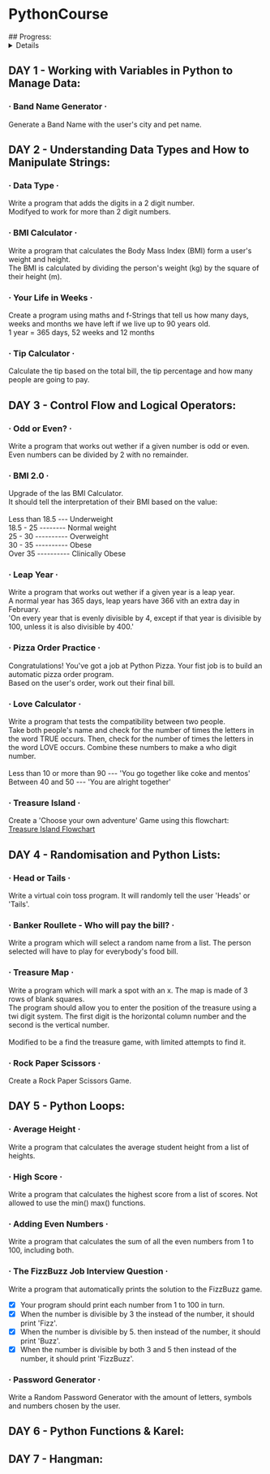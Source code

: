 # PythonCourse

<summary>## Progress:</summary>
<details>
- [x] DAY 1 - Working with Variables in Python to Manage Data.
- [x] DAY 2 - Understanding Data Types and How to Manipulate Strings.
- [x] DAY 3 - Control Flow and Logical Operators.
- [x] DAY 4 - Randomisation and Python Lists.
- [x] DAY 5 - Python Loops.
- [ ] DAY 6 - Python Functions & Karel.
- [ ] DAY 7 - Hangman.
</details>

## DAY 1 - Working with Variables in Python to Manage Data:

### · Band Name Generator ·
Generate a Band Name with the user's city and pet name.

## DAY 2 - Understanding Data Types and How to Manipulate Strings:

### · Data Type ·
Write a program that adds the digits in a 2 digit number. <br />
Modifyed to work for more than 2 digit numbers.

### · BMI Calculator ·
Write a program that calculates the Body Mass Index (BMI) form a user's weight and height. <br />
The BMI is calculated by dividing the person's weight (kg) by the square of their height (m).

### · Your Life in Weeks ·
Create a program using maths and f-Strings that tell us how many days, weeks and months we have left if we live up to 90 years old. <br />
1 year = 365 days, 52 weeks and 12 months

### · Tip Calculator ·
Calculate the tip based on the total bill, the tip percentage and how many people are going to pay.

## DAY 3 - Control Flow and Logical Operators:

### · Odd or Even? ·
Write a program that works out wether if a given number is odd or even. <br />
Even numbers can be divided by 2 with no remainder.

### · BMI 2.0 ·
Upgrade of the las BMI Calculator. <br />
It should tell the interpretation of their BMI based on the value: <br /> <br />
Less than 18.5 --- Underweight <br />
18.5 - 25 -------- Normal weight <br />
25 - 30 ---------- Overweight <br />
30 - 35 ---------- Obese <br />
Over 35 ---------- Clinically Obese <br />

### · Leap Year ·
Write a program that works out wether if a given year is a leap year. <br />
A normal year has 365 days, leap years have 366 vith an extra day in February. <br />
'On every year that is evenly divisible by 4, except if that year is divisible by 100, unless it is also divisible by 400.'

### · Pizza Order Practice ·
Congratulations! You've got a job at Python Pizza. Your fist job is to build an automatic pizza order program. <br />
Based on the user's order, work out their final bill.

### · Love Calculator ·
Write a program that tests the compatibility between two people. <br />
Take both people's name and check for the number of times the letters in the word TRUE occurs. Then, check for the number of times the letters in the word LOVE occurs. Combine these numbers to make a who digit number. <br /> <br />
Less than 10 or more than 90 --- 'You go together like coke and mentos' <br />
Between 40 and 50 --- 'You are alright together'

### · Treasure Island ·
Create a 'Choose your own adventure' Game using this flowchart: <br />
[Treasure Island Flowchart](https://viewer.diagrams.net/index.html?highlight=0000ff&edit=_blank&layers=1&nav=1&title=Treasure%20Island%20Conditional.drawio#Uhttps%3A%2F%2Fdrive.google.com%2Fuc%3Fid%3D1oDe4ehjWZipYRsVfeAx2HyB7LCQ8_Fvi%26export%3Ddownload)

## DAY 4 - Randomisation and Python Lists:

### · Head or Tails ·
Write a virtual coin toss program. It will randomly tell the user 'Heads' or 'Tails'.

### · Banker Roullete - Who will pay the bill? ·
Write a program which will select a random name from a list. The person selected will have to play for everybody's food bill.

### · Treasure Map ·
Write a program which will mark a spot with an x. The map is made of 3 rows of blank squares. <br />
The program should allow you to enter the position of the treasure using a twi digit system. The first digit is the horizontal column number and the second is the vertical number. <br /> <br />
Modified to be a find the treasure game, with limited attempts to find it.

### · Rock Paper Scissors ·
Create a Rock Paper Scissors Game.

## DAY 5 - Python Loops:

### · Average Height ·
Write a program that calculates the average student height from a list of heights.

### · High Score ·
Write a program that calculates the highest score from a list of scores. Not allowed to use the min() max() functions.

### · Adding Even Numbers ·
Write a program that calculates the sum of all the even numbers from 1 to 100, including both.

### · The FizzBuzz Job Interview Question ·
Write a program that automatically prints the solution to the FizzBuzz game. <br />
- [x] Your program should print each number from 1 to 100 in turn.
- [x] When the number is divisible by 3 the instead of the number, it should print 'Fizz'.
- [x] When the number is divisible by 5. then instead of the number, it should print 'Buzz'.
- [x] When the number is divisible by both 3 and 5 then instead of the number, it should print 'FizzBuzz'.

### · Password Generator ·
Write a Random Password Generator with the amount of letters, symbols and numbers chosen by the user. <br />

## DAY 6 - Python Functions & Karel:

## DAY 7 - Hangman:

